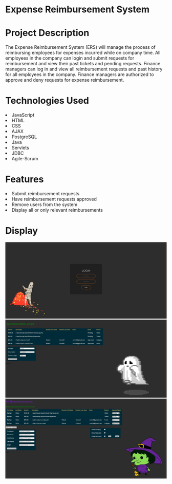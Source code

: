 # Expense Reimbursement System

# Project Description
The Expense Reimbursement System (ERS) will manage the process of reimbursing employees for expenses incurred while on company time. All employees in the company can login and submit requests for reimbursement and view their past tickets and pending requests. Finance managers can log in and view all reimbursement requests and past history for all employees in the company. Finance managers are authorized to approve and deny requests for expense reimbursement.

# Technologies Used
<li>JavaScript</li>      
<li>HTML</li>             
<li>CSS</li>              
<li>AJAX</li>             
<li>PostgreSQL</li>
<li>Java</li>
<li>Servlets</li>
<li>JDBC</li>
<li>Agile-Scrum</li>


# Features
<li>Submit reimbursement requests</li>
<li>Have reimbursement requests approved</li>
<li>Remove users from the system</li>
<li>Display all or only relevant reimbursements</li>


# Display
<img src="login.JPG">

<img src="employee.JPG">

<img src="manager.JPG">
